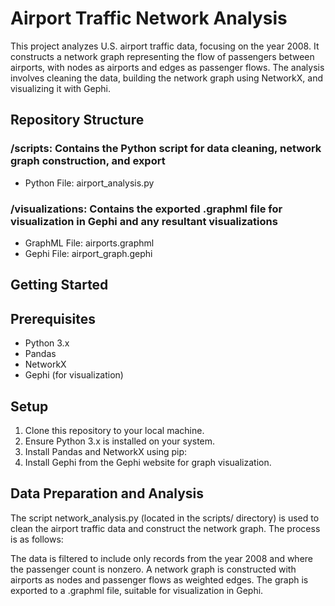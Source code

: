 # Airport Traffic Network Analysis
This project analyzes U.S. airport traffic data, focusing on the year 2008. It constructs a network graph representing the flow of passengers between airports, with nodes as airports and edges as passenger flows. The analysis involves cleaning the data, building the network graph using NetworkX, and visualizing it with Gephi.

## Repository Structure
### /scripts: Contains the Python script for data cleaning, network graph construction, and export
- Python File: airport_analysis.py
### /visualizations: Contains the exported .graphml file for visualization in Gephi and any resultant visualizations
- GraphML File: airports.graphml
- Gephi File: airport_graph.gephi

## Getting Started
## Prerequisites
- Python 3.x
- Pandas
- NetworkX
- Gephi (for visualization)
## Setup
1. Clone this repository to your local machine.
2. Ensure Python 3.x is installed on your system.
3. Install Pandas and NetworkX using pip:
4. Install Gephi from the Gephi website for graph visualization.
## Data Preparation and Analysis
The script network_analysis.py (located in the scripts/ directory) is used to clean the airport traffic data and construct the network graph. The process is as follows:

The data is filtered to include only records from the year 2008 and where the passenger count is nonzero.
A network graph is constructed with airports as nodes and passenger flows as weighted edges.
The graph is exported to a .graphml file, suitable for visualization in Gephi.
